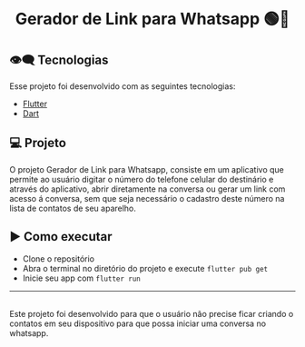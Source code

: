 <br>
<center>
<p align="center">
  <h1> Gerador de Link para Whatsapp 🟢📎</h1>
</p></center>

## 👁‍🗨 Tecnologias

Esse projeto foi desenvolvido com as seguintes tecnologias:

- [Flutter](https://flutter.dev/)
- [Dart](https://dart.dev/)

## 💻 Projeto

O projeto Gerador de Link para Whatsapp, consiste em um aplicativo que permite ao usuário digitar o número do telefone celular do destinário e através do aplicativo, abrir diretamente na conversa ou gerar um link com acesso á conversa, sem que seja necessário o cadastro deste número na lista de contatos de seu aparelho.

## ▶️ Como executar

- Clone o repositório
- Abra o terminal no diretório do projeto e execute `flutter pub get`
- Inicie seu app com `flutter run`

---
<br>
Este projeto foi desenvolvido para que o usuário não precise ficar criando o contatos em seu dispositivo para que possa iniciar uma conversa no whatsapp.
